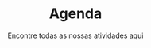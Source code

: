 ---
layout: simple-page
title: Agenda
subtitle: Encontre todas as nossas atividades aqui
section_id: agenda
icon: icon-calendar
---